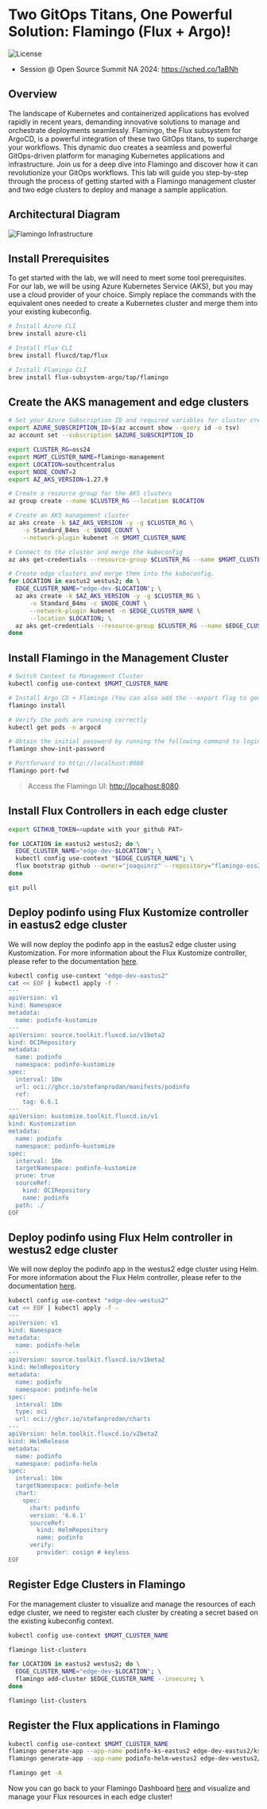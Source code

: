 # Two GitOps Titans, One Powerful Solution: Flamingo (Flux + Argo)!

![License](https://img.shields.io/badge/license-MIT-green.svg)

- Session @ Open Source Summit NA 2024: [<https://sched.co/1aBNh>]([https://sched.co/1aBNh)

## Overview

The landscape of Kubernetes and containerized applications has evolved rapidly in recent years, demanding innovative solutions to manage and orchestrate deployments seamlessly. Flamingo, the Flux subsystem for ArgoCD, is a powerful integration of these two GitOps titans, to supercharge your workflows. This dynamic duo creates a seamless and powerful GitOps-driven platform for managing Kubernetes applications and infrastructure. Join us for a deep dive into Flamingo and discover how it can revolutionize your GitOps workflows. This lab will guide you step-by-step through the process of getting started with a Flamingo management cluster and two edge clusters to deploy and manage a sample application.

## Architectural Diagram

![Flamingo Infrastructure](img/flamingo-infra.png "Flamingo Infrastructure")

## Install Prerequisites

To get started with the lab, we will need to meet some tool prerequisites. For our lab, we will be using Azure Kubernetes Service (AKS), but you may use a cloud provider of your choice. Simply replace the commands with the equivalent ones needed to create a Kubernetes cluster and merge them into your existing kubeconfig.

```bash
# Install Azure CLI
brew install azure-cli

# Install Flux CLI 
brew install fluxcd/tap/flux

# Install Flamingo CLI
brew install flux-subsystem-argo/tap/flamingo
```

## Create the AKS management and edge clusters

```bash
# Set your Azure Subscription ID and required variables for cluster creation
export AZURE_SUBSCRIPTION_ID=$(az account show --query id -o tsv)
az account set --subscription $AZURE_SUBSCRIPTION_ID

export CLUSTER_RG=oss24
export MGMT_CLUSTER_NAME=flamingo-management
export LOCATION=southcentralus
export NODE_COUNT=2
export AZ_AKS_VERSION=1.27.9

# Create a resource group for the AKS clusters
az group create --name $CLUSTER_RG --location $LOCATION

# Create an AKS management cluster
az aks create -k $AZ_AKS_VERSION -y -g $CLUSTER_RG \
    -s Standard_B4ms -c $NODE_COUNT \
    --network-plugin kubenet -n $MGMT_CLUSTER_NAME

# Connect to the cluster and merge the kubeconfig
az aks get-credentials --resource-group $CLUSTER_RG --name $MGMT_CLUSTER_NAME --overwrite-existing

# Create edge clusters and merge them into the kubeconfig.
for LOCATION in eastus2 westus2; do \
  EDGE_CLUSTER_NAME="edge-dev-$LOCATION"; \
  az aks create -k $AZ_AKS_VERSION -y -g $CLUSTER_RG \
      -s Standard_B4ms -c $NODE_COUNT \
      --network-plugin kubenet -n $EDGE_CLUSTER_NAME \
      --location $LOCATION; \
  az aks get-credentials --resource-group $CLUSTER_RG --name $EDGE_CLUSTER_NAME --overwrite-existing
done
```

## Install Flamingo in the Management Cluster

```bash
# Switch Context to Management Cluster
kubectl config use-context $MGMT_CLUSTER_NAME

# Install Argo CD + Flamingo (You can also add the --export flag to generate the YAML files and manually apply them using kubectl apply)
flamingo install

# Verify the pods are running correctly
kubectl get pods -n argocd

# Obtain the initial password by running the following command to login. The default username is admin.
flamingo show-init-password

# Portforward to http://localhost:8080
flamingo port-fwd
```

> Access the Flamingo UI: [http://localhost:8080](http://localhost:8080).

## Install Flux Controllers in each edge cluster

```bash
export GITHUB_TOKEN=<update with your github PAT>

for LOCATION in eastus2 westus2; do \
  EDGE_CLUSTER_NAME="edge-dev-$LOCATION"; \
  kubectl config use-context "$EDGE_CLUSTER_NAME"; \
  flux bootstrap github --owner="joaquinrz" --repository="flamingo-oss24" --private=false --personal=true --path="clusters/$EDGE_CLUSTER_NAME"; \
done

git pull
```

## Deploy podinfo using Flux Kustomize controller in eastus2 edge cluster

We will now deploy the podinfo app in the eastus2 edge cluster using Kustomization. For more information about the Flux Kustomize controller, please refer to the documentation [here](https://fluxcd.io/flux/components/kustomize/).

```bash
kubectl config use-context "edge-dev-eastus2"
cat << EOF | kubectl apply -f -
---
apiVersion: v1
kind: Namespace
metadata:
  name: podinfo-kustomize
---
apiVersion: source.toolkit.fluxcd.io/v1beta2
kind: OCIRepository
metadata:
  name: podinfo
  namespace: podinfo-kustomize
spec:
  interval: 10m
  url: oci://ghcr.io/stefanprodan/manifests/podinfo
  ref:
    tag: 6.6.1
---
apiVersion: kustomize.toolkit.fluxcd.io/v1
kind: Kustomization
metadata:
  name: podinfo
  namespace: podinfo-kustomize
spec:
  interval: 10m
  targetNamespace: podinfo-kustomize
  prune: true
  sourceRef:
    kind: OCIRepository
    name: podinfo
  path: ./
EOF
```

## Deploy podinfo using Flux Helm controller in westus2 edge cluster

We will now deploy the podinfo app in the westus2 edge cluster using Helm. For more information about the Flux Helm controller, please refer to the documentation [here](https://fluxcd.io/flux/components/helm).

```bash
kubectl config use-context "edge-dev-westus2"
cat << EOF | kubectl apply -f -
---
apiVersion: v1
kind: Namespace
metadata:
  name: podinfo-helm
---
apiVersion: source.toolkit.fluxcd.io/v1beta2
kind: HelmRepository
metadata:
  name: podinfo
  namespace: podinfo-helm
spec:
  interval: 10m
  type: oci
  url: oci://ghcr.io/stefanprodan/charts
---
apiVersion: helm.toolkit.fluxcd.io/v2beta2
kind: HelmRelease
metadata:
  name: podinfo
  namespace: podinfo-helm
spec:
  interval: 10m
  targetNamespace: podinfo-helm
  chart:
    spec:
      chart: podinfo
      version: '6.6.1'
      sourceRef:
        kind: HelmRepository
        name: podinfo
      verify:
        provider: cosign # keyless
EOF
```

## Register Edge Clusters in Flamingo

For the management cluster to visualize and manage the resources of each edge cluster, we need to register each cluster by creating a secret based on the existing kubeconfig context.

```bash
kubectl config use-context $MGMT_CLUSTER_NAME

flamingo list-clusters

for LOCATION in eastus2 westus2; do \
  EDGE_CLUSTER_NAME="edge-dev-$LOCATION"; \
  flamingo add-cluster $EDGE_CLUSTER_NAME --insecure; \
done

flamingo list-clusters
```

## Register the Flux applications in Flamingo

```bash
kubectl config use-context $MGMT_CLUSTER_NAME
flamingo generate-app --app-name podinfo-ks-eastus2 edge-dev-eastus2/ks/podinfo -n podinfo-kustomize
flamingo generate-app --app-name podinfo-helm-westus2 edge-dev-westus2/hr/podinfo -n podinfo-helm

flamingo get -A
```

Now you can go back to your Flamingo Dashboard [here](http://localhost:8080) and visualize and manage your Flux  resources in each edge cluster!
